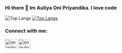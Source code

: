 ### Hi there 👋 Im Auliya Oni Priyandika. I love code

![Top Langs](https://github-readme-stats.vercel.app/api?username=oniauliya99&show_icons=true&theme=radical)
[![Top Langs](https://github-readme-stats.vercel.app/api/top-langs/?username=oniauliya99&layout=compact&theme=radical)](https://github.com/oniauliya99/github-readme-stats)

<h3 align="left">Connect with me:</h3>
<p align="left">
<a href="https://www.facebook.com/oni.uchiha.1" target="_blank"><img align="center" src="https://cdn.jsdelivr.net/npm/simple-icons@3.0.1/icons/facebook.svg" alt="oniauliya" height="30" width="40" /></a>
<a href="https://www.instagram.com/oniiprii_/" target="_blank"><img align="center" src="https://cdn.jsdelivr.net/npm/simple-icons@3.0.1/icons/instagram.svg" alt="oniauliya" height="30" width="40" /></a>
</p> 


<!--
**oniauliya99/oniauliya99** is a ✨ _special_ ✨ repository because its `README.md` (this file) appears on your GitHub profile.

Here are some ideas to get you started:

- 🔭 I’m currently working on ...
- 🌱 I’m currently learning ...
- 👯 I’m looking to collaborate on ...
- 🤔 I’m looking for help with ...
- 💬 Ask me about ...
- 📫 How to reach me: ...
- 😄 Pronouns: ...
- ⚡ Fun fact: ...
-->
